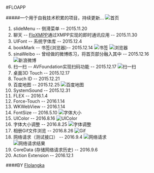 #FLOAPP

#####一个用于自我技术积累的项目，持续更新...
![首页](ScreenShots/IMG_1022.PNG)

1. slideMenu -- 侧滑菜单 -- 2015.11.20
2. 聊天 -- [FloXMPP](https://github.com/flolangka/FLOXMPP)通过XMPP实现的即时通讯应用 -- 2015.11.30
3. UIFont -- 系统字体库 -- 2015.12.4
4. bookMark -- 书签(浏览器)-- 2015.12.14
![书签](ScreenShots/IMG_1023.PNG)	
![浏览器](ScreenShots/IMG_1025.PNG)
5. sinaWeibo -- 曾经做的微博练习，将首页部分融入其中 -- 2015.12.16
![新浪微博](ScreenShots/IMG_1037.PNG)
6. 扫一扫 -- AVFoundation实现扫码功能 -- 2015.12.17
![扫一扫](ScreenShots/IMG_1027.PNG)
7. 桌面3D Touch -- 2015.12.17
8. Touch ID -- 2015.12.21
9. 百度地图 -- 2015.12.25
![百度地图](ScreenShots/IMG_1030.PNG)
10. SystemSound -- 2015.12.31
11. FLEX -- 2016.1.4
12. Force-Touch -- 2016.1.14
13. WKWebView -- 2016.1.14
14. FontSize -- 2016.5.10
![字体大小](ScreenShots/IMG_1033.PNG)
15. UIColor  --  2016.8.16
![UIColor](ScreenShots/IMG_1034.PNG)
16. 字体大小调整  --  2016.8.25
![字体调整](ScreenShots/IMG_1035.PNG)
17. 相册Gif文件浏览  --  2016.8.26
![Gif](ScreenShots/IMG_1036.PNG)
18. 网络请求（测试接口） --  2016.9.4
![网络请求](ScreenShots/IMG_1038.PNG)	
![网络请求结果](ScreenShots/IMG_1039.PNG)
19. CoreData (存储网络请求历史)  --  2016.9.6
20. Action Extension  --  2016.12.1








####BY [Flolangka](http://flolangka.com)
